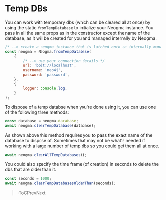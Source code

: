 # Temp DBs

You can work with temporary dbs (which can be cleared all at once) by using the static `fromTempDatabase` to initialize your Neogma instance. You pass in all the same props as in the constructor except the name of the database, as it will be created for you and managed internally by Neogma.

```js
/* --> create a neogma instance that is latched onto an internally managed temp database */
const neogma = Neogma.fromTempDatabase(
    {
        /* --> use your connection details */
        url: 'bolt://localhost',
        username: 'neo4j',
        password: 'password',
    },
    {
        logger: console.log,
    }
);
```

To dispose of a temp databse when you're done using it, you can use one of the following three methods:

```js
const database = neogma.database;
await neogma.clearTempDatabase(database);
```

As shown above this method requires you to pass the exact name of the database to dispose of. Sometimes that may not be what's needed if working with a large number of temp dbs so you could get them all at once.

```js
await neogma.clearAllTempDatabases();
```

You could also specify the time frame (of creation) in seconds to delete the dbs that are older than it.

```js
const seconds = 1000;
await neogma.clearTempDatabasesOlderThan(seconds);
```

> :ToCPrevNext